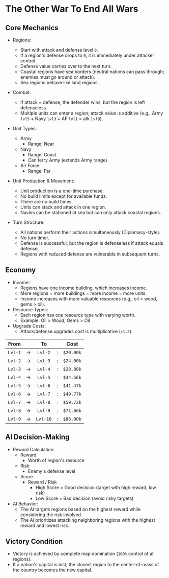 # The Other War To End All Wars
## Core Mechanics
- Regions:
  - Start with attack and defense level `0`.
  - If a region's defense drops to `0`, it is immediately under attacker control.
  - Defense value carries over to the next turn.
  - Coastal regions have sea borders (neutral nations can pass through; enemies must go around or attack).
  - Sea regions behave like land regions.

- Combat:
  - If attack = defense, the defender wins, but the region is left defenseless.
  - Multiple units can enter a region; attack value is additive (e.g., Army `lvl5` + Navy `lvl3` + AF `lvl1` = atk `lvl9`).  
- Unit Types:
  - Army
  	- Range: Near
  - Navy
  	- Range: Coast
  	- Can ferry Army (extends Army range)
  - Air Force
  	- Range: Far
- Unit Production & Movement:
  - Unit production is a one-time purchase.
  - No build limits except for available funds.
  - There are no build times.
  - Units can stack and attack in one region.
  - Navies can be stationed at sea but can only attack coastal regions.
- Turn Structure:
  - All nations perform their actions simultaneously (Diplomacy-style).
  - No turn timer.
  - Defense is successful, but the region is defenseless if attack equals defense.
  - Regions with reduced defense are vulnerable in subsequent turns.
## Economy
- Income:
  - Regions have one income building, which increases income.
  - More regions = more buildings = more income = more units.
  - Income increases with more valuable resources (e.g., oil > wood, gems > oil).
- Resource Types:
  - Each region has one resource type with varying worth.
  - Example: Oil > Wood, Gems > Oil
- Upgrade Costs:
  - Attack/defense upgrades cost is multiplicative (`×1.2`).

|From||To||Cost|
|:-:|:-:|:-:|:-:|:-:|
|`Lvl-1`|→|`Lvl-2`|:|`$20.00k`|
|`Lvl-2`|→|`Lvl-3`|:|`$24.00k`|
|`Lvl-3`|→|`Lvl-4`|:|`$28.80k`|
|`Lvl-4`|→|`Lvl-5`|:|`$34.56k`|
|`Lvl-5`|→|`Lvl-6`|:|`$41.47k`|
|`Lvl-6`|→|`Lvl-7`|:|`$49.77k`|
|`Lvl-7`|→|`Lvl-8`|:|`$59.72k`|
|`Lvl-8`|→|`Lvl-9`|:|`$71.66k`|
|`Lvl-9`|→|`Lvl-10`|:|`$86.00k`|
## AI Decision-Making
- Reward Calculation:
  - Reward
	- Worth of region's resource
  - Risk
	- Enemy's defense level
  - Score
	- Reward / Risk
		- High Score = Good decision (target with high reward, low risk)
		- Low Score = Bad decision (avoid risky targets)
- AI Behavior:
  - The AI targets regions based on the highest reward while considering the risk involved.
  - The AI prioritizes attacking neighboring regions with the highest reward and lowest risk.
## Victory Condition
- Victory is achieved by complete map domination (`100%` control of all regions).
- If a nation's capital is lost, the closest region to the center-of-mass of the country becomes the new capital.
